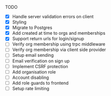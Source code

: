 TODO

- [x] Handle server validation errors on client
- [x] Styling
- [x] Migrate to Postgres
- [x] Add created at time to orgs and memberships
- [x] Support return urls for login/signup
- [ ] Verify org membership using trpc middleware
- [ ] Verify org membership via client side provider
- [ ] Setup email sending
- [ ] Email verification on sign up
- [ ] Implement CSRF protection
- [ ] Add organisation role
- [ ] Account disabling
- [ ] Add role guards to frontend
- [ ] Setup rate limiting
